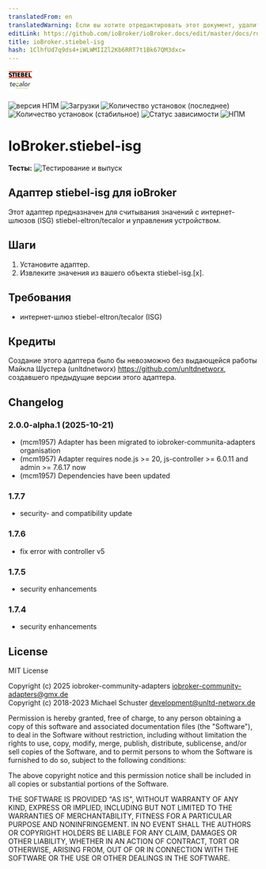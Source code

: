 ```yaml
---
translatedFrom: en
translatedWarning: Если вы хотите отредактировать этот документ, удалите поле «translationFrom», в противном случае этот документ будет снова автоматически переведен
editLink: https://github.com/ioBroker/ioBroker.docs/edit/master/docs/ru/adapterref/iobroker.stiebel-isg/README.md
title: ioBroker.stiebel-isg
hash: 1ClhfUd7q9ds4+iWLWMIIZl2Kb6RRT7t1Bk67QM3dxc=
---
```

![Логотип](../../../en/adapterref/iobroker.stiebel-isg/admin/stiebel-isg.png)

![версия НПМ](https://img.shields.io/npm/v/iobroker.stiebel-isg.svg)
![Загрузки](https://img.shields.io/npm/dm/iobroker.stiebel-isg.svg)
![Количество установок (последнее)](https://iobroker.live/badges/stiebel-isg-installed.svg)
![Количество установок (стабильное)](https://iobroker.live/badges/stiebel-isg-stable.svg)
![Статус зависимости](https://img.shields.io/david/unltdnetworx/iobroker.stiebel-isg.svg)
![НПМ](https://nodei.co/npm/iobroker.stiebel-isg.png?downloads=true)

# IoBroker.stiebel-isg
**Тесты:** ![Тестирование и выпуск](https://github.com/unltdnetworx/ioBroker.stiebel-isg/workflows/Test%20and%20Release/badge.svg)

## Адаптер stiebel-isg для ioBroker
Этот адаптер предназначен для считывания значений с интернет-шлюзов (ISG) stiebel-eltron/tecalor и управления устройством.

## Шаги
1. Установите адаптер.
2. Извлеките значения из вашего объекта stiebel-isg.[x].

## Требования
* интернет-шлюз stiebel-eltron/tecalor (ISG)

## Кредиты
Создание этого адаптера было бы невозможно без выдающейся работы Майкла Шустера (unltdnetworx) <https://github.com/unltdnetworx>, создавшего предыдущие версии этого адаптера.

## Changelog

<!--
	Placeholder for the next version (at the beginning of the line):
	### **WORK IN PROGRESS**
-->
### 2.0.0-alpha.1 (2025-10-21)

- (mcm1957) Adapter has been migrated to iobroker-communita-adapters organisation
- (mcm1957) Adapter requires node.js >= 20, js-controller >= 6.0.11 and admin >= 7.6.17 now
- (mcm1957) Dependencies have been updated

### 1.7.7

* security- and compatibility update

### 1.7.6

* fix error with controller v5

### 1.7.5

* security enhancements

### 1.7.4

* security enhancements

## License
MIT License

Copyright (c) 2025 iobroker-community-adapters <iobroker-community-adapters@gmx.de>  
Copyright (c) 2018-2023 Michael Schuster <development@unltd-networx.de>

Permission is hereby granted, free of charge, to any person obtaining a copy
of this software and associated documentation files (the "Software"), to deal
in the Software without restriction, including without limitation the rights
to use, copy, modify, merge, publish, distribute, sublicense, and/or sell
copies of the Software, and to permit persons to whom the Software is
furnished to do so, subject to the following conditions:

The above copyright notice and this permission notice shall be included in all
copies or substantial portions of the Software.

THE SOFTWARE IS PROVIDED "AS IS", WITHOUT WARRANTY OF ANY KIND, EXPRESS OR
IMPLIED, INCLUDING BUT NOT LIMITED TO THE WARRANTIES OF MERCHANTABILITY,
FITNESS FOR A PARTICULAR PURPOSE AND NONINFRINGEMENT. IN NO EVENT SHALL THE
AUTHORS OR COPYRIGHT HOLDERS BE LIABLE FOR ANY CLAIM, DAMAGES OR OTHER
LIABILITY, WHETHER IN AN ACTION OF CONTRACT, TORT OR OTHERWISE, ARISING FROM,
OUT OF OR IN CONNECTION WITH THE SOFTWARE OR THE USE OR OTHER DEALINGS IN THE
SOFTWARE.